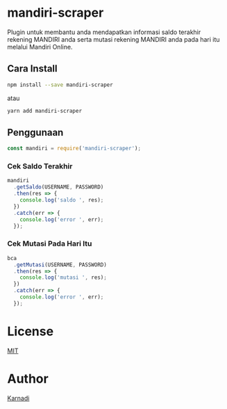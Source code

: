 # mandiri-scraper

Plugin untuk membantu anda mendapatkan informasi saldo terakhir rekening MANDIRI anda serta mutasi rekening MANDIRI anda pada hari itu melalui Mandiri Online.

## Cara Install

```bash
npm install --save mandiri-scraper
```

atau

```bash
yarn add mandiri-scraper
```

## Penggunaan

```javascript
const mandiri = require('mandiri-scraper');
```

### Cek Saldo Terakhir

```javascript
mandiri
  .getSaldo(USERNAME, PASSWORD)
  .then(res => {
    console.log('saldo ', res);
  })
  .catch(err => {
    console.log('error ', err);
  });
```

### Cek Mutasi Pada Hari Itu

```javascript
bca
  .getMutasi(USERNAME, PASSWORD)
  .then(res => {
    console.log('mutasi ', res);
  })
  .catch(err => {
    console.log('error ', err);
  });
```

# License

[MIT](https://github.com/karnadixyz/mandiri-scraper/blob/master/LICENSE)

# Author

[Karnadi](mailto:karnadixyz@gmail.com)
